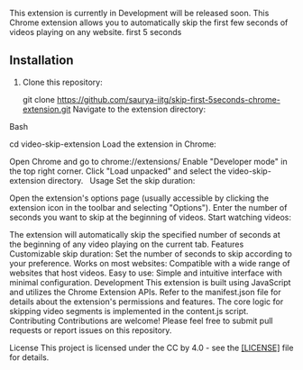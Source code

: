 This extension is currently in Development will be released soon.
This Chrome extension allows you to automatically skip the first few seconds of videos playing on any website. first 5 seconds 

## Installation

1. Clone this repository:
  
   git clone https://github.com/saurya-iitg/skip-first-5seconds-chrome-extension.git
Navigate to the extension directory:

Bash

cd video-skip-extension
Load the extension in Chrome:

Open Chrome and go to chrome://extensions/
Enable "Developer mode" in the top right corner.
Click "Load unpacked" and select the video-skip-extension directory.   
Usage
Set the skip duration:

Open the extension's options page (usually accessible by clicking the extension icon in the toolbar and selecting "Options").
Enter the number of seconds you want to skip at the beginning of videos.
Start watching videos:

The extension will automatically skip the specified number of seconds at the beginning of any video playing on the current tab.
Features
Customizable skip duration: Set the number of seconds to skip according to your preference.
Works on most websites: Compatible with a wide range of websites that host videos.
Easy to use: Simple and intuitive interface with minimal configuration.
Development
This extension is built using JavaScript and utilizes the Chrome Extension APIs.
Refer to the manifest.json file for details about the extension's permissions and features.
The core logic for skipping video segments is implemented in the content.js script.
Contributing
Contributions are welcome! Please feel free to submit pull requests or report issues on this repository.

License
This project is licensed under the CC by 4.0 - see the [[LICENSE]](https://creativecommons.org/licenses/by/4.0/) file for details.

